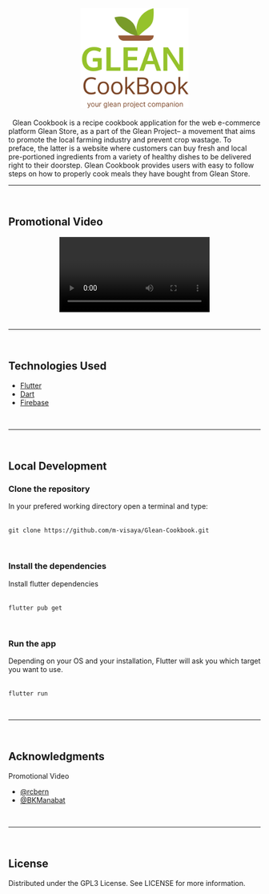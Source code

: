 <div align="center">
  <img src="assets/images/logo_full.svg" alt="Glean Cookbook" height="200">
</div>
 
</br>
&nbsp Glean Cookbook is a recipe cookbook application for the web e-commerce platform Glean Store,
as a part of the Glean Project– a movement that aims to promote the local farming industry and prevent
crop wastage. To preface, the latter is a website where customers can buy fresh and local pre-portioned
ingredients from a variety of healthy dishes to be delivered right to their doorstep. Glean Cookbook
provides users with easy to follow steps on how to properly cook meals they have bought from Glean
Store.
 
<br>
<hr>
<br>

<h2> Promotional Video </h2>

<div align="center">
  <video src="assets/PROMO_GLEAN.mp4" controls="controls" style="max-width: 730px;" > </video>
</div>

<br>
<hr>
<br>

</div>
<div>
    <h2>Technologies Used</h2>
    <ul>
        <li><a href="https://flutter.dev/">Flutter</a></li>
        <li><a href="https://dart.dev/">Dart</a></li>
        <li><a href="https://firebase.google.com/">Firebase</a></li>
    </ul>
</div>

<br>
<hr>
<br>

<div>
   <h2>Local Development</h2>

   <h3>Clone the repository</h3>
   In your prefered working directory open a terminal and type:
   <br><br>
  
    git clone https://github.com/m-visaya/Glean-Cookbook.git
  
   <br>
   <h3>Install the dependencies</h3>
   Install flutter dependencies
   <br><br>
  
    flutter pub get

   <br>
   <h3>Run the app</h3>
   Depending on your OS and your installation, Flutter will ask you which target you want to use.
   <br><br>
  
    flutter run

</div>

<br>
<hr>
<br>

<div>
    <h2>Acknowledgments</h2>
    Promotional Video
    <ul>
        <li><a href="https://github.com/rcbern">@rcbern</a></li>
        <li><a href="https://github.com/BKManabat">@BKManabat</a></li>
    </ul>
</div>

<br>
<hr>
<br>

<div>
    <h2>License</h2>
    Distributed under the GPL3 License. See LICENSE for more information.
</div>
